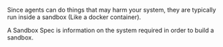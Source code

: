 Since agents can do things that may harm your system, they are typically run inside a sandbox (Like a docker container).

A Sandbox Spec is information on the system required in order to build a sandbox.
